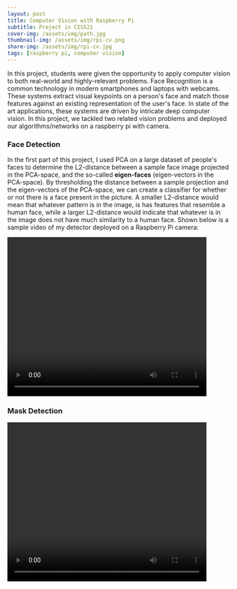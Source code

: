 ```yaml
---
layout: post
title: Computer Vision with Raspberry Pi
subtitle: Project in CIS521
cover-img: /assets/img/path.jpg
thumbnail-img: /assets/img/rpi-cv.png
share-img: /assets/img/rpi-cv.jpg
tags: [raspberry pi, computer vision]
---
```



In this project, students were given the opportunity to apply computer vision to both real-world and highly-relevant problems.  Face Recognition is a common technology in modern smartphones and laptops with webcams.  These systems extract visual keypoints on a person's face and match those features against an existing representation of the user's face.  In state of the art applications, these systems are driven by intricate deep computer vision.  In this project, we tackled two related vision problems and deployed our algorithms/networks on a raspberry pi with camera.

### Face Detection

In the first part of this project, I used PCA on a large dataset of people's faces to determine the L2-distance between a sample face image projected in the PCA-space, and the so-called **eigen-faces** (eigen-vectors in the PCA-space).  By thresholding the distance between a sample projection and the eigen-vectors of the PCA-space, we can create a classifier for whether or not there is a face present in the picture.  A smaller L2-distance would mean that whatever pattern is in the image, is has features that resemble a human face, while a larger L2-distance would indicate that whatever is in the image does not have much similarity to a human face.  Shown below is a sample video of my detector deployed on a Raspberry Pi camera:

<video width="450" height="360" controls>
  <source type="video/mp4" src="/assets/img/facedetection.mp4">
</video>

### Mask Detection

<video width="450" height="360" controls>
  <source type="video/mp4" src="/assets/img/maskdetection.mp4">
</video>
